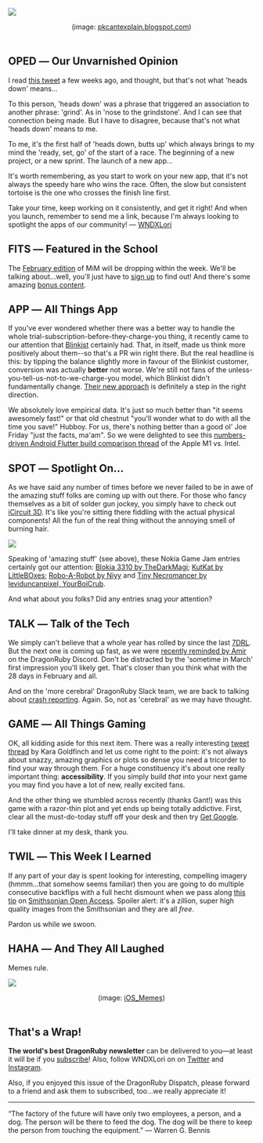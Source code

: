 <div style="display:none;font−size:0;line−height:0;max−height:0;mso−hide:all">DRD078: Smoking soldering irons, full hechts, a treasure trove of free imagery and flabby code...this issue has something for everybody!</div>

![](https://dragonrubydispatch.com/assets/images/bugs-bunny-590x435px.png)

<div style="text-size: xx-small; text-align: center; padding-bottom: 20px;">(image: <a href="/s/88NBBo">pkcantexplain.blogspot.com</a>)</div>

## OPED ― Our Unvarnished Opinion

I read [this tweet](/s/2XXTie) a few weeks ago, and thought, but that's not what 'heads down' means...

To this person, 'heads down' was a phrase that triggered an association to another phrase: 'grind'. As in 'nose to the grindstone'. And I can see that connection being made. But I have to disagree, because that's not what 'heads down' means to me.

To me, it's the first half of 'heads down, butts up' which always brings to my mind the 'ready, set, go' of the start of a race. The beginning of a new project, or a new sprint. The launch of a new app...

It's worth remembering, as you start to work on your new app, that it's not always the speedy hare who wins the race. Often, the slow but consistent tortoise is the one who crosses the finish line first.

Take your time, keep working on it consistently, and get it right! And when you launch, remember to send me a link, because I'm always looking to spotlight the apps of our community! ― [WNDXLori](/s/H55q2C)

## FITS ― Featured in the School

The [February edition](/s/35L5pL) of MiM will be dropping within the week. We'll be talking about...well, you'll just have to [sign up](/s/M88Tm2) to find out! And there's some amazing [bonus content](/s/11C511).

## APP ― All Things App

If you've ever wondered whether there was a better way to handle the whole trial-subscription-before-they-charge-you thing, it recently came to our attention that [Blinkist](/s/iieV1i) certainly had. That, in itself, made us think more positively about them--so that's a PR win right there. But the real headline is this: by tipping the balance slightly more in favour of the Blinkist customer, conversion was actually **better** not worse. We're still not fans of the unless-you-tell-us-not-to-we-charge-you model, which Blinkist didn't fundamentally change. [Their new approach](/s/bvOOOv) is definitely a step in the right direction.

We absolutely love empirical data. It's just so much better than "it seems awesomely fast!" or that old chestnut "you'll wonder what to do with all the time you save!"  Hubboy. For us, there's nothing better than a good ol' Joe Friday "just the facts, ma'am". So we were delighted to see this [numbers-driven Android Flutter build comparison thread](/s/o1ooR2) of the Apple M1 vs. Intel.

## SPOT ― Spotlight On…

As we have said any number of times before we never failed to be in awe of the amazing stuff folks are coming up with out there. For those who fancy themselves as a bit of solder gun jockey, you simply have to check out [iCircuit 3D](/s/22j9j9). It's like you're sitting there fiddling with the actual physical components! All the fun of the real thing without the annoying smell of burning hair.

![](https://dragonrubydispatch.com/assets/images/icircuit-3d-590x338px.png)

Speaking of 'amazing stuff' (see above), these Nokia Game Jam entries certainly got our attention: [Blokia 3310 by TheDarkMagi](/s/lZZ3Z3); [KutKat by LittleBOxes](/s/KoK6HH); [Robo-A-Robot by Niyy](/s/cjDDHH) and [Tiny Necromancer by leviduncanpixel, YourBoiCrub](/s/y2ybOb).

And what about you folks? Did any entries snag *your* attention?

## TALK ― Talk of the Tech

We simply can't believe that a whole year has rolled by since the last [7DRL](/s/oT1tto). But the next one is coming up fast, as we were [recently reminded by Amir](/s/6vQvaa) on the DragonRuby Discord. Don't be distracted by the 'sometime in March' first impression you'll likely get. That's closer than you think what with the 28 days in February and all.

And on the 'more cerebral' DragonRuby Slack team, we are back to talking about [crash reporting](/s/9h98F8). Again. So, not as 'cerebral' as we may have thought.

## GAME ― All Things Gaming

OK, all kidding aside for this next item. There was a really interesting [tweet thread](/s/C3ChhJ) by Kara Goldfinch and let us come right to the point: it's not always about snazzy, amazing graphics or plots so dense you need a tricorder to find your way through them. For a huge constituency it's about one really important thing: **accessibility**. If you simply build *that* into your next game you may find you have a lot of new, really excited fans.

And the other thing we stumbled across recently (thanks Gant!) was this game with a razor-thin plot and yet ends up being totally addictive. First, clear all the must-do-today stuff off your desk and then try [Get Google](/s/121UvU).

I'll take dinner at my desk, thank you.

## TWIL ― This Week I Learned

If any part of your day is spent looking for interesting, compelling imagery (hmmm...that somehow seems familiar) then you are going to do multiple consecutive backflips with a full hecht dismount when we pass along [this tip](/s/V8zzCV) on [Smithsonian Open Access](/s/bffG19). Spoiler alert: it's a zillion, super high quality images from the Smithsonian and they are all *free*.

Pardon us while we swoon. 

## HAHA ― And They All Laughed

Memes rule.

![](https://dragonrubydispatch.com/assets/images/flabby-code-590x338px.png)

<div style="text-size: xx-small; text-align: center; padding-bottom: 20px;">(image: <a href="/s/7uu7QQ">iOS_Memes</a>)</div>

## That's a Wrap!

**The world's best DragonRuby newsletter** can be delivered to you—at least it will be if you [subscribe](/s/H7RbxR)! Also, follow WNDXLori on on [Twitter](/s/0I0mmh) and [Instagram](/s/ccUQcU).

Also, if you enjoyed this issue of the DragonRuby Dispatch, please forward to a friend and ask them to subscribed, too...we really appreciate it!

<hr/>

“The factory of the future will have only two employees, a person, and a dog. The person will be there to feed the dog. The dog will be there to keep the person from touching the equipment.” ― Warren G. Bennis
